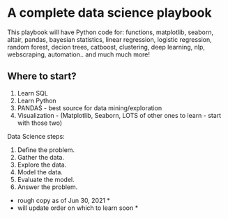 # A complete data science playbook

This playbook will have Python code for:
functions, matplotlib, seaborn, altair, pandas, bayesian statistics, linear regression, logistic regression, random forest, decion trees, catboost, clustering, deep learning, nlp, webscraping, automation.. and much much more!

## Where to start?
1) Learn SQL 
2) Learn Python
3) PANDAS - best source for data mining/exploration
4) Visualization - (Matplotlib, Seaborn, LOTS of other ones to learn - start with those two)



Data Science steps:
1. Define the problem.
2. Gather the data.
3. Explore the data.
4. Model the data.
5. Evaluate the model.
6. Answer the problem.








* rough copy as of Jun 30, 2021 *
* will update order on which to learn soon *
